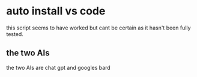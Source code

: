 # auto install vs code
this script seems to have worked but cant be certain as it hasn't been fully tested.
## the two AIs
the two AIs are chat gpt and googles bard
